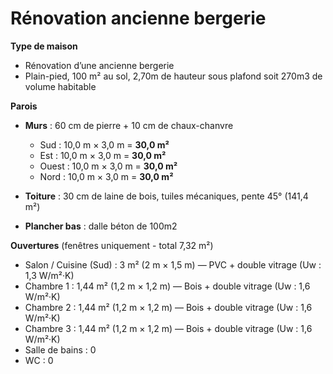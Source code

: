 # Rénovation ancienne bergerie

**Type de maison**

- Rénovation d’une ancienne bergerie
- Plain-pied, 100 m² au sol, 2,70m de hauteur sous plafond soit 270m3 de volume habitable 

**Parois**

- **Murs** : 60 cm de pierre + 10 cm de chaux-chanvre
  - Sud   : 10,0 m × 3,0 m = **30,0 m²**  
  - Est   : 10,0 m × 3,0 m = **30,0 m²**  
  - Ouest : 10,0 m × 3,0 m = **30,0 m²**  
  - Nord  : 10,0 m × 3,0 m = **30,0 m²**  

- **Toiture** : 30 cm de laine de bois,  tuiles mécaniques, pente 45° (141,4 m²)  
- **Plancher bas** : dalle béton de 100m2

**Ouvertures** (fenêtres uniquement - total 7,32 m²)

- Salon / Cuisine (Sud) : 3 m² (2 m × 1,5 m) — PVC + double vitrage (Uw : 1,3 W/m²·K)
- Chambre 1 : 1,44 m² (1,2 m × 1,2 m) — Bois + double vitrage (Uw : 1,6 W/m²·K)
- Chambre 2 : 1,44 m² (1,2 m × 1,2 m) — Bois + double vitrage (Uw : 1,6 W/m²·K)
- Chambre 3 : 1,44 m² (1,2 m × 1,2 m) — Bois + double vitrage (Uw : 1,6 W/m²·K)
- Salle de bains : 0
- WC : 0
